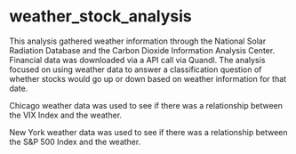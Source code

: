 # weather_stock_analysis

This analysis gathered weather information through the National Solar Radiation Database and the Carbon Dioxide Information Analysis Center. Financial data was downloaded via a API call via Quandl. The analysis focused on using weather data to answer a classification question of whether stocks would go up or down based on weather information for that date.

Chicago weather data was used to see if there was a relationship between the VIX Index and the weather.

New York weather data was used to see if there was a relationship between the S&P 500 Index and the weather.
